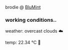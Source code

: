 brodie @ [BluMint](https://www.linkedin.com/company/blumint-io/)

<!--weather_start-->
### working conditions..

weather: overcast clouds ☁️

temp: 22.34 °C 🥶

<!--weather_end-->
